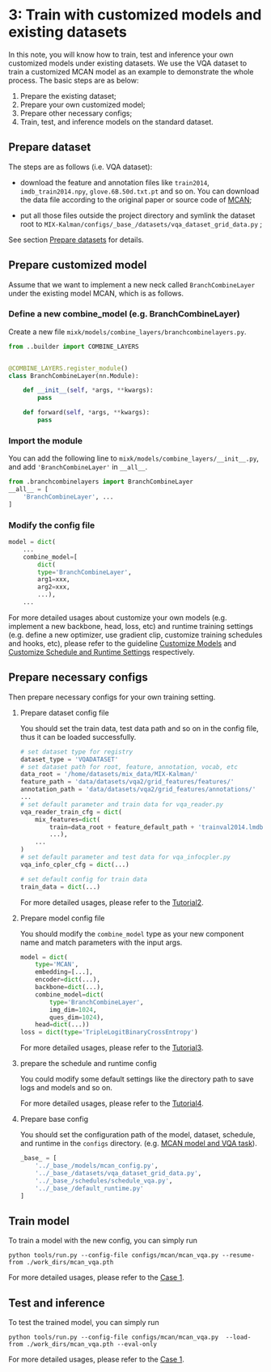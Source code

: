 # 3: Train with customized models and existing datasets

In this note, you will know how to train, test and inference your own customized models under existing datasets. We use the VQA dataset to train a customized MCAN model as an example to demonstrate the whole process.
The basic steps are as below:
1. Prepare the existing dataset;
2. Prepare your own customized model;
3. Prepare other necessary configs;
4. Train, test, and inference models on the standard dataset.

## Prepare dataset

The steps are as follows (i.e. VQA dataset):

- download the feature and annotation files like `train2014`, `imdb_train2014.npy`, `glove.6B.50d.txt.pt` and so on. You can download the data file according to the original paper or source code of [MCAN](https://github.com/IEIT-AGI/MIX-Kalman/tree/master/configs/mcan/MCAN.md);

- put all those files outside the project directory and symlink the dataset root to `MIX-Kalman/configs/_base_/datasets/vqa_dataset_grid_data.py` ;


See section [Prepare datasets](1_exist_data_model.md) for details.

## Prepare customized model

Assume that we want to implement a new neck called `BranchCombineLayer` under the existing model MCAN, which is as follows.

### Define a new combine_model (e.g. BranchCombineLayer)

Create a new file `mixk/models/combine_layers/branchcombinelayers.py`.

```python
from ..builder import COMBINE_LAYERS


@COMBINE_LAYERS.register_module()
class BranchCombineLayer(nn.Module):

    def __init__(self, *args, **kwargs):
        pass

    def forward(self, *args, **kwargs):
        pass
```

### Import the module

You can add the following line to `mixk/models/combine_layers/__init__.py`, and add `'BranchCombineLayer'` in `__all__`.

```python
from .branchcombinelayers import BranchCombineLayer
__all__ = [
    'BranchCombineLayer', ...
]
```

### Modify the config file

```python
model = dict(
    ...
    combine_model=[
        dict(
        type='BranchCombineLayer',
        arg1=xxx,
        arg2=xxx,
        ...),
    ...
```

For more detailed usages about customize your own models (e.g. implement a new backbone, head, loss, etc) and runtime training settings (e.g. define a new optimizer, use gradient clip, customize training schedules and hooks, etc), please refer to the guideline [Customize Models](../tutorials/Tutorial3-customize_models.md) and [Customize Schedule and Runtime Settings](../tutorials/Tutorial4-customize_Schedule_and_Runtime_Settings.md) respectively.

## Prepare necessary configs

Then prepare necessary configs for your own training setting.

1. Prepare dataset config file

   You should set the train data, test data path and so on in the config file, thus it can be loaded successfully.

   ```python
   # set dataset type for registry
   dataset_type = 'VQADATASET'
   # set dataset path for root, feature, annotation, vocab, etc
   data_root = '/home/datasets/mix_data/MIX-Kalman/'
   feature_path = 'data/datasets/vqa2/grid_features/features/'
   annotation_path = 'data/datasets/vqa2/grid_features/annotations/'
   ...
   # set default parameter and train data for vqa_reader.py
   vqa_reader_train_cfg = dict(
       mix_features=dict(
           train=data_root + feature_default_path + 'trainval2014.lmdb',
           ...),
       ...
   )
   # set default parameter and test data for vqa_infocpler.py
   vqa_info_cpler_cfg = dict(...)

   # set default config for train data
   train_data = dict(...)
   ```

   For more detailed usages, please refer to the [Tutorial2](../tutorials/Tutorial2-customize_dataset.md).

2. Prepare model config file

   You should modify the `combine_model` type as your new component name and match parameters with  the input args.

   ```python
   model = dict(
       type='MCAN',
       embedding=[...],
       encoder=dict(...),
       backbone=dict(...),
       combine_model=dict(
           type='BranchCombineLayer',
           img_dim=1024,
           ques_dim=1024),
       head=dict(...))
   loss = dict(type='TripleLogitBinaryCrossEntropy')
   ```

   For more detailed usages, please refer to the [Tutorial3](../tutorials/Tutorial3-customize_models.md).

3. prepare the schedule and runtime config

   You could modify some default settings like the directory path to save logs and models and so on.

   For more detailed usages, please refer to the [Tutorial4](../tutorials/Tutorial4-customize_Schedule_and_Runtime_Settings.md).

4. Prepare base config

   You should set the configuration path of the model, dataset, schedule, and runtime in the `configs` directory. (e.g. [MCAN model and VQA task](https://github.com/IEIT-AGI/MIX-Kalman/tree/master/configs/mcan/mcan_vqa.py)).

   ```python
   _base_ = [
       '../_base_/models/mcan_config.py',
       '../_base_/datasets/vqa_dataset_grid_data.py',
       '../_base_/schedules/schedule_vqa.py',
       '../_base_/default_runtime.py'
   ]
   ```

## Train model

To train a model with the new config, you can simply run

```shell
python tools/run.py --config-file configs/mcan/mcan_vqa.py --resume-from ./work_dirs/mcan_vqa.pth
```

For more detailed usages, please refer to the [Case 1](1_exist_data_model.md).

## Test and inference

To test the trained model, you can simply run

```shell
python tools/run.py --config-file configs/mcan/mcan_vqa.py  --load-from ./work_dirs/mcan_vqa.pth --eval-only
```

For more detailed usages, please refer to the [Case 1](1_exist_data_model.md).
